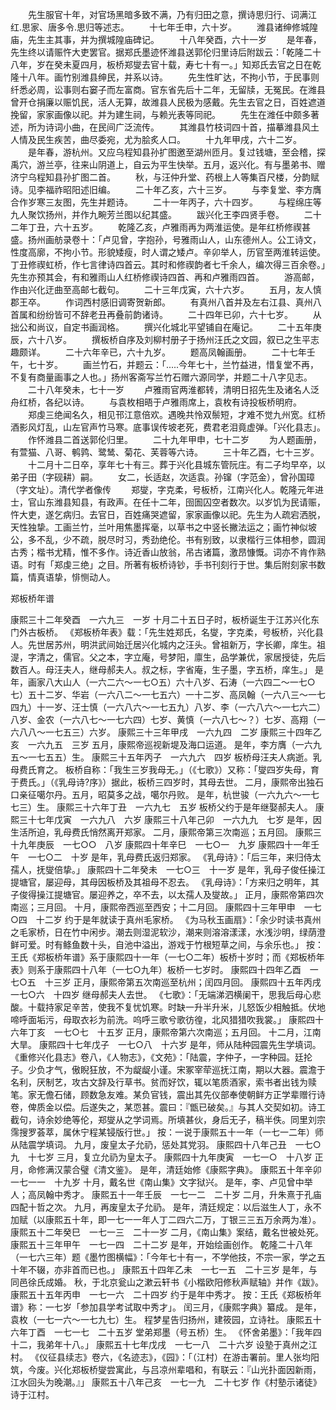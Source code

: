 <!-- { "loadSidebar": true } -->
　　先生服官十年，对官场黑暗多致不满，乃有归田之意，撰诗思归行、词满江红.思家、唐多令.思归等述志。
　　十七年壬申，六十岁。
　　潍县诸绅修城隍庙，先生主其事，并为撰城隍庙碑记。
　　十八年癸酉，六十一岁
　　是年春，先生终以请赈忤大吏罢官。据郑氏墨迹怀潍县送郭伦归里诗后附跋云：「乾隆二十八年，岁在癸未夏四月，板桥郑燮去官十载，寿七十有一。」知郑氏去官之日在乾隆十八年。画竹别潍县绅民，并系以诗。
　　先生性旷达，不拘小节，于民事则纤悉必周，讼事则右窭子而左富商。官东省先后十二年，无留牍，无冤民。在潍县曾开仓捐廉以赈饥民，活人无算，故潍县人民极为感戴。先生去官之日，百姓遮道挽留，家家画像以祀。并为建生祠，与赖光表等同祀。
　　先生在潍任中颇多著述，所为诗词小曲，在民间广泛流传。
　　其潍县竹枝词四十首，描摹潍县风土人情及民生疾苦，曲尽委宛，尤为脍炙人口。
　　十九年甲戌，六十二岁。
　　是年春，游杭州。又应乌程知县孙扩图邀至湖州匝月。复过钱塘，至会稽，探禹穴，游兰亭，往来山阴道上，自云为平生快举。五月，返兴化。有与墨弟书、赠济宁乌程知县孙扩图二首。
　　秋，与汪仲升堂、药根上人等集百尺楼，分韵赋诗。见李福祚昭阳述旧编。
　　二十年乙亥，六十三岁。
　　与李复堂、李方膺合作岁寒三友图，先生并题诗。
　　二十一年丙子，六十四岁。
　　与程绵庄等九人聚饮扬州，并作九畹芳兰图以纪其盛。
　　跋兴化王李四贤手卷。
　　二十二年丁丑，六十五岁。
　　乾隆乙亥，卢雅雨再为两淮运使。是年红桥修禊甚盛。扬州画舫录卷十：「卢见曾，字抱孙，号雅雨山人，山东德州人。公工诗文，性度高廓，不拘小节。形貌矮瘦，时人谓之矮卢。辛卯举人，历官至两淮转运使。丁丑修禊虹桥，作七言律诗四首云。其时和修禊韵者七千余人，编次得三百余卷。」先生亦预其会，有和雅雨山人红桥修禊诗四首、再和卢雅雨四首。
　　游高邮，作由兴化迂曲至高邮七截句。
　　二十三年戊寅，六十六岁。
　　五月，友人慎郡王卒。
　　作词西村感旧调寄贺新郎。
　　有真州八首并及左右江县、真州八首属和纷纷皆可不辞老丑再叠前韵诸诗。
　　二十四年已卯，六十七岁。
　　从拙公和尚议，自定书画润格。
　　撰兴化城北平望铺自在庵记。
　　二十五年庚辰，六十八岁。
　　撰板桥自序及刘柳村册子于扬州汪氏之文园，叙已之生平志趣颇详。
　　二十六年辛已，六十九岁。
　　题高凤翰画册。
　　二十七年壬午，七十岁。
　　画兰竹石，并题云：「.....今年七十，兰竹益进，惜复堂不再，不复有商量画事之人也。」扬州客斋写兰竹石赠六源同学，并题二十八字见志。
　　二十八年癸未，七十一岁
　　卢雅雨官两淮都转，清明日招先生及诸名人泛舟红桥，各纪以诗。
　　与袁枚相晤于卢雅雨席上，袁枚有诗投板桥明府。
　　郑虔三绝闻名久，相见邗江意倍欢。遇晚共怜双鬃短，才难不觉九州宽。红桥酒影风灯乱，山左官声竹马寒。底事误传坡老死，费君老泪竟虚弹。「兴化县志」。
　　作怀潍县二首送郭伦归里。
　　二十九年甲申，七十二岁
　　为人题画册，有萱猫、八哥、鹌鹑、鹭鸶、菊花、芙蓉等六诗。
　　三十年乙酉，七十三岁。
　　十二月十二日卒，享年七十有三。葬于兴化县城东管阮庄。有二子均早卒，以弟子田（字砚耕）嗣。
　　女二，长适赵，次适袁。孙镩（字范金），曾孙国璋（字文址）。清代学者像传
　　郑燮，字克柔，号板桥，江南兴化人。乾隆元年进士，官山东潍县知县，有政声。在任十二年，囹圄囚空者数次。以岁饥为民请赈，忤大吏，遂乞病归。去官日，百姓痛哭遮留，家家画像以祀。先生为人疏宕洒脱，天性独挚。工画兰竹，兰叶用焦墨挥毫，以草书之中竖长撇法运之；画竹神似坡公，多不乱，少不疏，脱尽时习，秀劲绝伦。书有别致，以隶楷行三体相参，圆润古秀；楷书尤精，惟不多作。诗近香山放翁，吊古诸篇，激昂慷慨。词亦不肯作熟语。时有「郑虔三绝」之目。所著有板桥诗钞，手书刊刻行于世。集后附刻家书数篇，情真语挚，悱恻动人。


郑板桥年谱

康熙三十二年癸酉　一六九三　一岁
十月二十五日子时，板桥诞生于江苏兴化东门外古板桥。
《郑板桥年表》载：「先生姓郑氏，名燮，字克柔，号板桥，兴化县人。先世居苏州，明洪武间始迁居兴化城内之汪头。曾祖新万，字长卿，庠生。祖湜，字清之，儒官。父之本，字立庵，号梦阳，廪生，品学兼优，家居授徒，先后数百人。母汪夫人，继母郝夫人。叔之标，字省庵，生子墨，字五桥，庠生。」
是年，画家八大山人（一六二六～一七○五）六十八岁、石涛（一六四二～一七○七）五十二岁、华岩（一六八二～一七五六）一十二岁、高凤翰（一六八三～一七四九）十一岁、汪士慎（一六八六～一七五九）八岁、李（一六八六～一七六二）八岁、金农（一六八七～一七六四）七岁、黄慎（一六八七～？）七岁、高翔（一六八八～一七五三）六岁。
康熙三十三年甲戌　一六九四　二岁
康熙三十四年乙亥　一六九五　三岁
五月，康熙帝巡视新堤及海口运道。
是年，李方膺（一六九五～一七五五）生。
康熙三十五年丙子　一六九六　四岁
板桥母汪夫人病逝。乳母费氏育之。
板桥自称：「我生三岁我母无。」（《七歌》）又称：「燮四岁失母，育于费氏。」（《乳母诗?序》）据此，板桥三四岁时，其母去世。
二月，康熙帝出独石口亲征噶尔丹。五月，昭莫多之战，噶尔丹败。
是年，杭世骏（一六九六～一七七三）生。
康熙三十六年丁丑　一六九七　五岁
板桥父约于是年继娶郝夫人。
康熙三十七年戊寅　一六九八　六岁
康熙三十八年己卯　一六九九　七岁
是年，因生活所迫，乳母费氏悄然离开郑家。
二月，康熙帝第三次南巡；五月回。
康熙三十九年庚辰　一七○○　八岁
康熙四十年辛巳　一七○一　九岁
康熙四十一年壬午　一七○二　十岁
是年，乳母费氏返归郑家。
《乳母诗》：「后三年，来归侍太孺人，抚燮倍挚。」
康熙四十二年癸未　一七○三　十一岁
是年，乳母子俊任操江提塘官，屡迎母，其母因板桥及其祖母不忍去。
《乳母诗》：「方来归之明年，其子俊得操江提塘官。屡迎养之，卒不去，以太孺人及燮故。」
正月，康熙帝第四次南巡；三月回。
十月，康熙帝西巡至西安；十二月回。
康熙四十三年甲申　一七○四　十二岁
约于是年就读于真州毛家桥。
《为马秋玉画扇》：「余少时读书真州之毛家桥，日在竹中闲步。潮去则湿泥软沙，潮来则溶溶漾漾，水浅沙明，绿荫澄鲜可爱。时有鲦鱼数十头，自池中溢出，游戏于竹根短草之间，与余乐也。」
按：王氏《郑板桥年谱》系于康熙四十一年（一七○二年）板桥十岁时；而《郑板桥年表》则系于康熙四十八年（一七○九年）板桥一七岁时。
康熙四十四年乙酉　一七○五　十三岁
正月，康熙帝第五次南巡至杭州；闰四月回。
康熙四十五年丙戌　一七○六　十四岁
继母郝夫人去世。
《七歌》：「无端涕泗横阑干，思我后母心悲酸。十载持家足辛苦，使我不复忧饥寒。时缺一升半升米，儿怒饭少相触抵。伏地啼呼面垢污，母取衣衫为前洗。呜呼三歌兮歌彷徨，北风猎猎吹我裳。」
康熙四十六年丁亥　一七○七　十五岁
正月，康熙帝第六次南巡；五月回。
十二月，江南大旱。
康熙四十七年戊子　一七○八　十六岁
是年，师从陆种园震先生学填词。
《重修兴化县志》卷八，《人物志》，《文苑》：「陆震，字仲子，一字种园。廷抡子。少负才气，傲睨狂放，不为龊龊小谨。宋冢宰荦巡抚江南，期以大器。震澹于名利，厌制艺，攻古文辞及行草书。贫而好饮，辄以笔质酒家，索书者出钱为赎笔。家无儋石储，顾数急友难。某负官钱，震出其先仪部奉使朝鲜方正学辈赠行诗卷，俾质金以偿。后遂失之，某恧甚。震曰：『甑已破矣。』与其人交契如初。诗工截句，诗余妙绝等伦，郑燮从之学词焉。所填甚伙，身后无子，稿半佚。同里刘宗霈搜罗荟萃，属休宁程某锓版行世。」
按：一说于康熙五十一年（一七一二年）师从陆震学填词。
九月，废皇太子允礽，惩处其党羽。
康熙四十八年己丑　一七○九　十七岁
三月，复立允礽为皇太子。
康熙四十九年庚寅　一七一○　十八岁
正月，命修满汉蒙合璧《清文鉴》。
是年，清廷始修《康熙字典》。
康熙五十年辛卯　一七一一　十九岁
十月，戴名世《南山集》文字狱兴。
是年，李、卢见曾中举人；高凤翰中秀才。
康熙五十一年壬辰　一七一二　二十岁
二月，升朱熹于孔庙四配十哲之次。
九月，再废皇太子允礽。
是年，清廷规定：以后滋生人丁，永不加赋（以康熙五十年，即一七一一年人丁二四六二万，丁银三三五万余两为准）。
康熙五十二年癸巳　一七一三　二十一岁
二月，《南山集》案结，戴名世被处死。
康熙五十三年甲午　一七一四　二十二岁
是年，开始绘画创作。
乾隆二十八年（一七六三年）题《墨竹图横幅》：「今年七十有一，不学他技，不宗一家，学之五十年不辍，亦非首而已也。」
康熙五十四年乙未　一七一五　二十三岁
是年，与同邑徐氏成婚。
秋，于北京瓮山之漱云轩书《小楷欧阳修秋声赋轴》并作《跋》。
康熙五十五年丙申　一七一六　二十四岁
约于是年中秀才。
按：王氏《郑板桥年谱》称：一七岁「参加县学考试取中秀才」。
闰三月，《康熙字典》纂成。
是年，袁枚（一七一六～一七九七）生。
程梦星告归扬州，建筱园，立诗社。
康熙五十六年丁酉　一七一七　二十五岁
堂弟郑墨（号五桥）生。
《怀舍弟墨》：「我年四十二，我弟年十八。」
康熙五十七年戊戌　一七一八　二十六岁
设塾于真州之江村。
《仪征县续志》卷六，《名迹志》，《园》：「（江村）在游击署前。里人张均阳筑，今废。兴化郑板桥燮尝寓此，与吕凉州辈唱和，有联云：『山光扑面因新雨，江水回头为晚潮。』」
康熙五十八年己亥　一七一九　二十七岁
作《村塾示诸徒》诗于江村。
